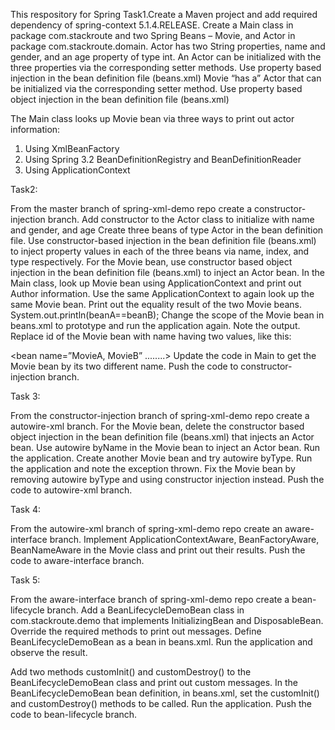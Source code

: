 This respository for Spring Task1.Create a Maven project and add required dependency of spring-context 5.1.4.RELEASE.
Create a Main class in package com.stackroute and two Spring Beans – Movie, and Actor in
package com.stackroute.domain.
Actor has two String properties, name and gender, and an age property of type int.
An Actor can be initialized with the three properties via the corresponding setter methods. Use
property based injection in the bean definition file (beans.xml)
Movie “has a” Actor that can be initialized via the corresponding setter method. Use property
based object injection in the bean definition file (beans.xml)

The Main class looks up Movie bean via three ways to print out actor information:
1. Using XmlBeanFactory
2. Using Spring 3.2 BeanDefinitionRegistry and BeanDefinitionReader
3. Using ApplicationContext

Task2:

From the master branch of spring-xml-demo repo create a constructor-injection
branch.
Add constructor to the Actor class to initialize with name and gender, and age
Create three beans of type Actor in the bean definition file.
Use constructor-based injection in the bean definition file (beans.xml) to inject property values in
each of the three beans via name, index, and type respectively.
For the Movie bean, use constructor based object injection in the bean definition file
(beans.xml) to inject an Actor bean.
In the Main class, look up Movie bean using ApplicationContext and print out Author
information.
Use the same ApplicationContext to again look up the same Movie bean.
Print out the equality result of the two Movie beans.
System.out.println(beanA==beanB);
Change the scope of the Movie bean in beans.xml to prototype and run the application again.
Note the output.
Replace id of the Movie bean with name having two values, like this:

<bean name=”MovieA, MovieB” ........>
Update the code in Main to get the Movie bean by its two different name.
Push the code to constructor-injection branch.


Task 3:

From the constructor-injection branch of spring-xml-demo repo create a
autowire-xml branch.
For the Movie bean, delete the constructor based object injection in the bean definition file
(beans.xml) that injects an Actor bean.
Use autowire byName in the Movie bean to inject an Actor bean.
Run the application.
Create another Movie bean and try autowire byType.
Run the application and note the exception thrown.
Fix the Movie bean by removing autowire byType and using constructor injection instead.
Push the code to autowire-xml branch.


Task 4:

From the autowire-xml branch of spring-xml-demo repo create an aware-interface
branch.
Implement ApplicationContextAware, BeanFactoryAware, BeanNameAware in the
Movie class and print out their results.
Push the code to aware-interface branch.

Task 5:

From the aware-interface branch of spring-xml-demo repo create a bean-lifecycle
branch.
Add a BeanLifecycleDemoBean class in com.stackroute.demo that implements
InitializingBean and DisposableBean.
Override the required methods to print out messages.
Define BeanLifecycleDemoBean as a bean in beans.xml.
Run the application and observe the result.

Add two methods customInit() and customDestroy() to the BeanLifecycleDemoBean
class and print out custom messages.
In the BeanLifecycleDemoBean bean definition, in beans.xml, set the customInit()
and customDestroy() methods to be called.
Run the application.
Push the code to bean-lifecycle branch.
